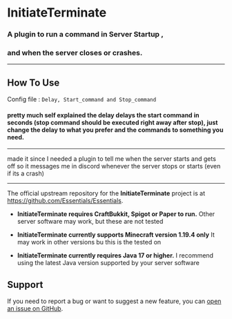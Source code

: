 InitiateTerminate
======

###  A plugin to run a command in Server Startup ,

### and when the server closes or crashes.
___


How To Use
-----------

Config file : `Delay, Start_command and Stop_command`
#### pretty much self explained the delay delays the start command in seconds (stop command should be executed right away after stop), just change the delay to what you prefer and the commands to something you need.
_____
made it since I needed a plugin to tell me when the server starts and gets off so it messages me in discord whenever the server stops or starts (even if its a crash)

___

The official upstream repository for the **InitiateTerminate** project is at https://github.com/Essentials/Essentials.


* **InitiateTerminate requires CraftBukkit, Spigot or Paper to run.** Other server software may work, but these are not tested
* **InitiateTerminate currently supports Minecraft version 
1.19.4 only** 
It may work in other versions bu this is the tested on

* **InitiateTerminate currently requires Java 17 or higher.** I recommend using the latest Java version supported by your server software

## Support
If you need to report a bug or want to suggest a new feature, you can [open an issue on GitHub]().

